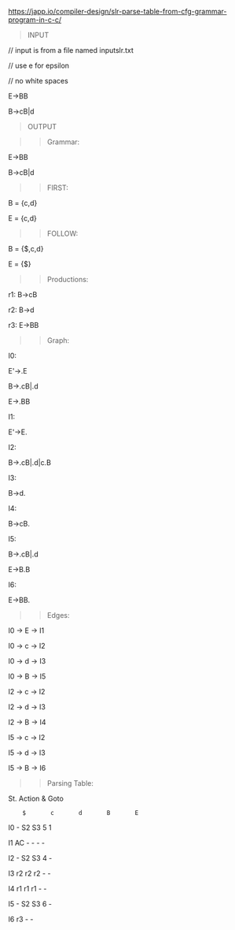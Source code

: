 https://japp.io/compiler-design/slr-parse-table-from-cfg-grammar-program-in-c-c/

> INPUT

// input is from a file named inputslr.txt

// use e for epsilon

// no white spaces

E->BB

B->cB|d

> OUTPUT

>> Grammar:

E->BB

B->cB|d
 
>> FIRST:

B = {c,d}

E = {c,d}
 
>> FOLLOW:

B = {$,c,d}

E = {$}
 

>> Productions:

r1: B->cB

r2: B->d

r3: E->BB
 
>> Graph:
 
I0:

E'->.E

B->.cB|.d

E->.BB
 
I1:

E'->E.
 
I2:

B->.cB|.d|c.B
 
I3:

B->d.
 
I4:

B->cB.
 
I5:

B->.cB|.d

E->B.B

 
I6:

E->BB.
 
>> Edges:

I0 -> E -> I1

I0 -> c -> I2

I0 -> d -> I3

I0 -> B -> I5

I2 -> c -> I2

I2 -> d -> I3

I2 -> B -> I4

I5 -> c -> I2

I5 -> d -> I3

I5 -> B -> I6

>> Parsing Table:

St.             Action & Goto

        $       c       d       B       E

I0      -       S2      S3      5       1

I1      AC      -       -       -       -

I2      -       S2      S3      4       -

I3      r2      r2      r2      -       -

I4      r1      r1      r1      -       -

I5      -       S2      S3      6       -

I6      r3      -       -
